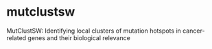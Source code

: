 # mutclustsw
MutClustSW: Identifying local clusters of mutation hotspots in cancer-related genes and their biological relevance
